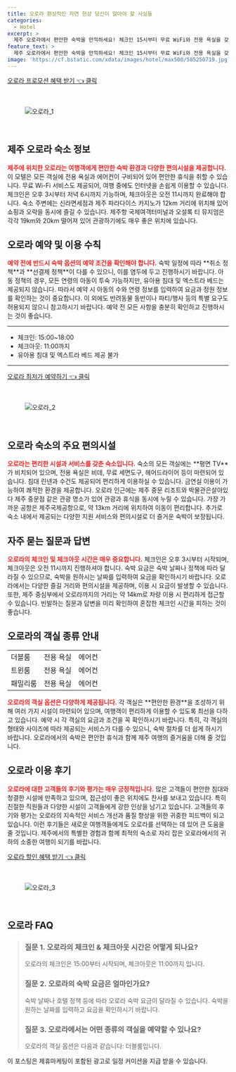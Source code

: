 ```yaml
---
title: 오로라 환상적인 자연 현상 당신이 알아야 할 사실들
categories:
  - Hotel
excerpt: >
  제주 오로라에서 편안한 숙박을 만끽하세요! 체크인 15시부터 무료 WiFi와 전용 욕실을 갖춘 객실로 편리함을 더했습니다. 아동 동반 가능 하지만 반려동물은 불가합니다. 제주 여행의 시작 오로라에서 특별한 순간을 만들어보세요!
feature_text: >
  제주 오로라에서 편안한 숙박을 만끽하세요! 체크인 15시부터 무료 WiFi와 전용 욕실을 갖춘 객실로 편리함을 더했습니다. 아동 동반 가능 하지만 반려동물은 불가합니다. 제주 여행의 시작 오로라에서 특별한 순간을 만들어보세요!
image: 'https://cf.bstatic.com/xdata/images/hotel/max500/585250719.jpg?k=b2d89596fdf84c549d5f0572fa9669d676f580b0652c82c09f47cd06f7bb3035&o=&hp=1'
---
```


<p><a class="modoo-button" href="https://tinyurl.com/24zkuj45" rel="nofollow noopener">오로라 프로모션 혜택 받기 👈 클릭</a></p><br/>
<figure class="image"><img alt="오로라_1" src="https://cf.bstatic.com/xdata/images/hotel/max1024x768/585250659.jpg?k=dee9ebf724d32c1bfb7b1c6f704b086e5bd952cc28b5914636cd34dd12050828&amp;o=&amp;hp=1"/></figure><br/>

<h2 id="숙박정보_오로라">제주 오로라 숙소 정보</h2>
<p><b><span style="color: #ee2323;">제주에 위치한 오로라는 여행객에게 편안한 숙박 환경과 다양한 편의시설을 제공합니다.</span></b> 이 모텔은 모든 객실에 전용 욕실과 에어컨이 구비되어 있어 편안한 휴식을 취할 수 있습니다. 무료 Wi-Fi 서비스도 제공되어, 여행 중에도 인터넷을 손쉽게 이용할 수 있습니다. 체크인은 오후 3시부터 저녁 6시까지 가능하며, 체크아웃은 오전 11시까지 완료해야 합니다. 숙소 주변에는 신라면세점과 제주 파라다이스 카지노가 12km 거리에 위치해 있어 쇼핑과 오락을 동시에 즐길 수 있습니다. 제주항 국제여객터미널과 오설록 티 뮤지엄은 각각 19km와 20km 떨어져 있어 관광하기에도 매우 좋은 위치에 있습니다.</p>
<h2 id="예약정책_오로라">오로라 예약 및 이용 수칙</h2>
<p><b><span style="color: #ee2323;">예약 전에 반드시 숙박 옵션의 예약 조건을 확인해야 합니다.</span></b> 숙박 일정에 따라 **취소 정책**과 **선결제 정책**이 다를 수 있으니, 이를 염두에 두고 진행하시기 바랍니다. 아동 정책의 경우, 모든 연령의 아동이 투숙 가능하지만, 유아용 침대 및 엑스트라 베드는 제공되지 않습니다. 따라서 예약 시 아동의 수와 연령 정보를 입력하여 요금과 정원 정보를 확인하는 것이 중요합니다. 이 외에도 반려동물 동반이나 파티/행사 등의 특별 요구도 허용되지 않으니 참고하시기 바랍니다. 예약 전 모든 사항을 충분히 확인하고 진행하시는 것이 좋습니다.</p>
<hr/>
<ul>
<li>체크인: 15:00~18:00</li>
<li>체크아웃: 11:00까지</li>
<li>유아용 침대 및 엑스트라 베드 제공 불가</li>
</ul>
<hr/>
<p><a class="modoo-button" href="https://tinyurl.com/24zkuj45" rel="nofollow noopener">오로라 최저가 예약하기 👈 클릭</a></p><br/>
<figure class="image"><img alt="오로라_2" src="https://cf.bstatic.com/xdata/images/hotel/max500/585250719.jpg?k=b2d89596fdf84c549d5f0572fa9669d676f580b0652c82c09f47cd06f7bb3035&amp;o=&amp;hp=1"/></figure><br/>
<h2 id="편의시설_오로라">오로라 숙소의 주요 편의시설</h2>
<p><b><span style="color: #ee2323;">오로라는 편리한 시설과 서비스를 갖춘 숙소입니다.</span></b> 숙소의 모든 객실에는 **평면 TV**가 비치되어 있으며, 전용 욕실은 비데, 무료 세면도구, 헤어드라이어 등이 마련되어 있습니다. 침대 린넨과 수건도 제공되어 편리하게 이용하실 수 있습니다. 금연실 이용이 가능하여 쾌적한 환경을 제공합니다. 오로라 인근에는 제주 중문 리조트와 박물관은살아있다 제주 중문점 같은 관광 명소가 있어 관광과 휴식을 동시에 누릴 수 있습니다. 가장 가까운 공항은 제주국제공항으로, 약 13km 거리에 위치하여 이동이 편리합니다. 추가로 숙소 내에서 제공되는 다양한 지원 서비스와 편의시설로 더 즐거운 숙박이 보장됩니다.</p>
<h2 id="자주묻는질문_오로라">자주 묻는 질문과 답변</h2>
<p><b><span style="color: #ee2323;">오로라의 체크인 및 체크아웃 시간은 매우 중요합니다.</span></b> 체크인은 오후 3시부터 시작되며, 체크아웃은 오전 11시까지 진행하셔야 합니다. 숙박 요금은 숙박 날짜나 정책에 따라 달라질 수 있으므로, 숙박을 원하시는 날짜를 입력하여 요금을 확인하시기 바랍니다. 오로라에서는 다양한 즐길 거리와 편의시설을 제공하며, 이용 시 요금이 발생할 수 있습니다. 또한, 제주 중심부에서 오로라까지의 거리는 약 14km로 차량 이용 시 편리하게 접근할 수 있습니다. 빈발하는 질문과 답변을 미리 확인하여 혼잡한 체크인 시간을 피하는 것이 좋습니다.</p>
<h2 id="객실안내_오로라">오로라의 객실 종류 안내</h2>
<table>
<tr>
<td>더블룸</td>
<td>전용 욕실</td>
<td>에어컨</td>
</tr>
<tr>
<td>트윈룸</td>
<td>전용 욕실</td>
<td>에어컨</td>
</tr>
<tr>
<td>패밀리룸</td>
<td>전용 욕실</td>
<td>에어컨</td>
</tr>
</table>
<p><b><span style="color: #ee2323;">오로라의 객실 옵션은 다양하게 제공됩니다.</span></b> 각 객실은 **편안한 환경**을 조성하기 위해 여러 가지 시설이 마련되어 있으며, 여행객이 편리하게 이용할 수 있도록 최선을 다하고 있습니다. 예약 시 각 객실의 요금과 조건을 꼭 확인하시기 바랍니다. 특히, 각 객실의 형태와 사이즈에 따라 제공되는 서비스가 다를 수 있으니, 숙박 절차를 더 쉽게 하시기 바랍니다. 오로라에서의 숙박은 편안한 휴식과 함께 제주 여행의 즐거움을 더해 줄 것입니다.</p>
<h2 id="오로라이용후기">오로라 이용 후기</h2>
<p><b><span style="color: #ee2323;">오로라에 대한 고객들의 후기와 평가는 매우 긍정적입니다.</span></b> 많은 고객들이 편안한 침대와 청결한 시설에 만족하고 있으며, 접근성이 좋은 위치에도 찬사를 보내고 있습니다. 특히 친절한 직원들과 다양한 시설이 고객들에게 강한 인상을 남기고 있습니다. 고객들의 후기와 평가는 오로라의 지속적인 서비스 개선과 품질 향상을 위한 귀중한 피드백이 되고 있습니다. 이런 후기들은 새로운 여행객들에게도 오로라를 선택하는 데 있어 큰 도움을 줄 것입니다. 제주에서의 특별한 경험과 함께 최적의 숙소로 자리 잡은 오로라에서의 귀하의 소중한 여행이 되기를 바랍니다.</p>

<p><a class="modoo-button" href="https://tinyurl.com/24zkuj45" rel="nofollow noopener">오로라 할인 혜택 받기 👈 클릭</a></p><br>

<figure class="image"><img src="https://cf.bstatic.com/xdata/images/hotel/max500/585250677.jpg?k=c495cd0bbb0b9b52854aa285ad0667d5c06358fe3233440b8af23c6f0c2fed8a&o=&hp=1" alt="오로라_3"></figure><br>
<h2 id="오로라_FAQ">오로라 FAQ</h2>
<div itemscope="" itemtype="https://schema.org/FAQPage"> 
<blockquote> 
<div itemscope="" itemprop="mainEntity" itemtype="https://schema.org/Question"> 
<h3 id="질문_1" itemprop="name">질문 1. 오로라의 체크인 & 체크아웃 시간은 어떻게 되나요?</h3> 
<div itemscope="" itemprop="acceptedAnswer" itemtype="https://schema.org/Answer"> 
<span itemprop="text"> 
<p>오로라의 체크인은 15:00부터 시작되며, 체크아웃은 11:00까지 입니다.</p> 
</span> 
</div> 
</div> 

<div itemscope="" itemprop="mainEntity" itemtype="https://schema.org/Question"> 
<h3 id="질문_2" itemprop="name">질문 2. 오로라의 숙박 요금은 얼마인가요?</h3> 
<div itemscope="" itemprop="acceptedAnswer" itemtype="https://schema.org/Answer"> 
<span itemprop="text"> 
<p>숙박 날짜나 호텔 정책 등에 따라 오로라 숙박 요금이 달라질 수 있습니다. 숙박을 원하는 날짜를 입력하고 요금을 확인하시기 바랍니다.</p> 
</span> 
</div> 
</div> 

<div itemscope="" itemprop="mainEntity" itemtype="https://schema.org/Question"> 
<h3 id="질문_3" itemprop="name">질문 3. 오로라에서는 어떤 종류의 객실을 예약할 수 있나요?</h3> 
<div itemscope="" itemprop="acceptedAnswer" itemtype="https://schema.org/Answer"> 
<span itemprop="text"> 
<p>오로라의 객실 옵션은 다음과 같습니다: 더블룸입니다.</p> 
</span> 
</div> 
</div> 
</blockquote> 
</div><p>이 포스팅은 제휴마케팅이 포함된 광고로 일정 커미션을 지급 받을 수 있습니다.</p>

